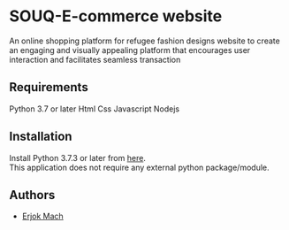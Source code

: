 # SOUQ-E-commerce website
An online shopping platform for refugee fashion designs
website to create an engaging and visually appealing platform that encourages user interaction and facilitates seamless transaction

## Requirements
Python 3.7 or later
Html
Css
Javascript
Nodejs

## Installation
Install Python 3.7.3 or later from [here](https://www.python.org/downloads/).\
This application does not require any external python package/module.

## Authors

- [Erjok Mach](https://github.com/Erjok2022)

